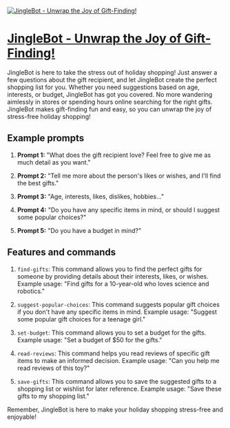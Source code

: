 [![JingleBot - Unwrap the Joy of Gift-Finding!](https://files.oaiusercontent.com/file-hoVcGb1IcizQbfZoExZ9nMOT?se=2123-10-17T03%3A39%3A10Z&sp=r&sv=2021-08-06&sr=b&rscc=max-age%3D31536000%2C%20immutable&rscd=attachment%3B%20filename%3Dd26e6582-f9f7-43d5-8792-a41e37986210.png&sig=8VkIAu6j8n7A%2Bpi/j/uVrNz%2BJKsKOqXN73cBZlvupXg%3D)](https://chat.openai.com/g/g-gsiVdphij-jinglebot-unwrap-the-joy-of-gift-finding)

# [JingleBot - Unwrap the Joy of Gift-Finding!](https://chat.openai.com/g/g-gsiVdphij-jinglebot-unwrap-the-joy-of-gift-finding)

JingleBot is here to take the stress out of holiday shopping! Just answer a few questions about the gift recipient, and let JingleBot create the perfect shopping list for you. Whether you need suggestions based on age, interests, or budget, JingleBot has got you covered. No more wandering aimlessly in stores or spending hours online searching for the right gifts. JingleBot makes gift-finding fun and easy, so you can unwrap the joy of stress-free holiday shopping!

## Example prompts

1. **Prompt 1:** "What does the gift recipient love? Feel free to give me as much detail as you want."

2. **Prompt 2:** "Tell me more about the person's likes or wishes, and I'll find the best gifts."

3. **Prompt 3:** "Age, interests, likes, dislikes, hobbies..."

4. **Prompt 4:** "Do you have any specific items in mind, or should I suggest some popular choices?"

5. **Prompt 5:** "Do you have a budget in mind?"

## Features and commands

1. `find-gifts`: This command allows you to find the perfect gifts for someone by providing details about their interests, likes, or wishes. Example usage: "Find gifts for a 10-year-old who loves science and robotics."

2. `suggest-popular-choices`: This command suggests popular gift choices if you don't have any specific items in mind. Example usage: "Suggest some popular gift choices for a teenage girl."

3. `set-budget`: This command allows you to set a budget for the gifts. Example usage: "Set a budget of $50 for the gifts."

4. `read-reviews`: This command helps you read reviews of specific gift items to make an informed decision. Example usage: "Can you help me read reviews of this toy?"

5. `save-gifts`: This command allows you to save the suggested gifts to a shopping list or wishlist for later reference. Example usage: "Save these gifts to my shopping list."

Remember, JingleBot is here to make your holiday shopping stress-free and enjoyable!